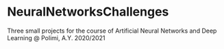 # NeuralNetworksChallenges
Three small projects for the course of Artificial Neural Networks and Deep Learning @ Polimi, A.Y. 2020/2021
